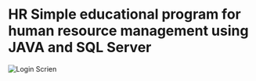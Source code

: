 # HR Simple educational program for human resource management using JAVA and SQL Server 

![Login Scrien](https://user-images.githubusercontent.com/43491847/150165919-dd075800-08ea-4951-9f03-d1deec5b3598.jpg)

